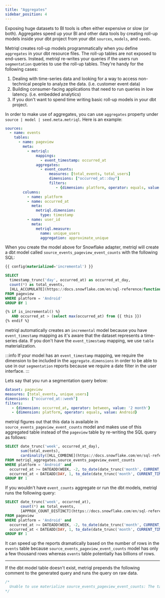 ```yaml
---
title: "Aggregates"
sidebar_position: 4
---
```


Exposing huge datasets to BI tools is often either expensive or slow (or both). Aggregates speed up your BI and other data tools by creating roll-up models inside your dbt project from your dbt `sources`, `models`, and `seeds`. 

Metriql creates roll-up models programmatically when you define `aggregates` in your dbt resource files. The roll-up tables are not exposed to end-users. Instead, metriql re-writes your queries if the users run `segmentation` queries to use the roll-up tables. They're handy for the following cases:

1. Dealing with time-series data and looking for a way to access non-technical people to analyze the data. (i.e. customer event data)
2. Building consumer-facing applications that need to run queries in low latency. (i.e. embedded analytics)
3. If you don't want to spend time writing basic roll-up models in your dbt project.

In order to make use of aggregates, you can use `aggregates`  property under `source | model | seed.meta.metriql`. Here is an example:

```yml
sources:
  - name: events
    tables:
      - name: pageview
        meta:
          - metriql:
              mappings:
                - event_timestamp: occurred_at
              aggregates:
                - event_counts:
                    measures: [total_events, total_users]
                    dimensions: ["occurred_at::day"]
                    filters:
                       - {dimension: platform, operator: equals, value: Android}
        columns:
          - name: platform
          - name: occurred_at
            meta:
              metriql.dimension:
                type: timestamp
          - name: user_id
            meta:
              metriql.measure:
                name: unique_users
                aggregation: approximate_unique
```

When you create the model above for Snowflake adapter, metriql will create a dbt model called `source_events_pageview_event_counts` with the following SQL:

```sql
{{ config(materialized='incremental') }}

SELECT 
  timestamp_trunc('day', occurred_at) as occurred_at_day, 
  count(*) as total_events, 
  [HLL_ACCUMULATE](https://docs.snowflake.com/en/sql-reference/functions/hll_accumulate.html)(user_id) as unique_users
FROM pageview
WHERE platform = 'Android'
GROUP BY 1

{% if is_incremental() %}
   AND occurred_at > (select max(occurred_at) from {{ this }})
{% endif %}
```

metriql automatically creates an `incremental` model because you have `event_timestamp` mapping as it's aware that the dataset represents a time-series data. If you don't have the `event_timestamp` mapping, we use `table` materialization. 

:::info
If your model has an `event_timestamp` mapping, we require the dimension to be included in the `aggregate.dimensions` in order to be able to use in our `segmentation` reports because we require a date filter in the user interface.
:::

Lets say that you run a segmentation query below:

```yml
dataset: pageview
measures: [total_events, unique_users]
dimensions: ["occurred_at::week"]
filters: 
   - {dimension: occurred_at, operator: between, value: '2 month'}
   - {dimension: platform, operator: equals, value: Android}
```

metriql figures out that this data is available in `source_events_pageview_event_counts` model and makes use of this aggregated table instead of the `pageview` table by re-writing the SQL query as follows:

```sql
SELECT date_trunc('week', occurred_at_day), 
       sum(total_events), 
       cardinality([HLL_COMBINE](https://docs.snowflake.com/en/sql-reference/functions/hll_combine.html)(unique_users))
FROM metriql_aggregates.source_events_pageview_event_counts
WHERE platform = 'Android' and 
  occurred_at >= DATEADD(WEEK, -2, to_date(date_trunc('month', CURRENT_TIMESTAMP))) AND 
  occurred_at < DATEADD(DAY, 1, to_date(date_trunc('month', CURRENT_TIMESTAMP)))
GROUP BY 1
```

If you wouldn't have `event_counts` aggregate or run the dbt models, metriql runs the following query:

```sql
SELECT date_trunc('week', occurred_at), 
       count(*) as total_events,
       [APPROX_COUNT_DISTINCT](https://docs.snowflake.com/en/sql-reference/functions/approx_count_distinct.html)(user_id)
FROM pageview
WHERE platform = 'Android' and 
  occurred_at >= DATEADD(WEEK, -2, to_date(date_trunc('month', CURRENT_TIMESTAMP))) AND 
  occurred_at < DATEADD(DAY, 1, to_date(date_trunc('month', CURRENT_TIMESTAMP)))
GROUP BY 1
```

It can speed up the reports dramatically based on the number of rows in the `events` table because  `source_events_pageview_event_counts` model has only a few thousand rows whereas `events` table potentially has billions of rows.

---

If the dbt model table doesn't exist, metriql prepends the following comment to the generated query and runs the query on raw data.

```sql
/*
  Unable to use materialize source_events_pageview_event_counts: The target table metriql_aggregates.source_events_pageview_event_counts doesn't exist
*/
```
